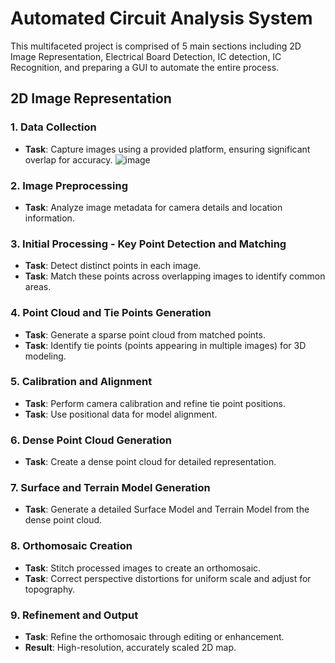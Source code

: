 # Automated Circuit Analysis System
This multifaceted project is comprised of 5 main sections including 2D Image Representation, Electrical Board Detection, IC detection, IC Recognition, and preparing a GUI to automate the entire process.
## 2D Image Representation

### 1. Data Collection
- **Task**: Capture images using a provided platform, ensuring significant overlap for accuracy.
![image](https://github.com/AliAmini93/Automated-Circuit-Analysis-System/assets/96921261/e18df852-7dd5-4a06-8767-58e3900542ae)

### 2. Image Preprocessing
- **Task**: Analyze image metadata for camera details and location information.

### 3. Initial Processing - Key Point Detection and Matching
- **Task**: Detect distinct points in each image.
- **Task**: Match these points across overlapping images to identify common areas.

### 4. Point Cloud and Tie Points Generation
- **Task**: Generate a sparse point cloud from matched points.
- **Task**: Identify tie points (points appearing in multiple images) for 3D modeling.

### 5. Calibration and Alignment
- **Task**: Perform camera calibration and refine tie point positions.
- **Task**: Use positional data for model alignment.

### 6. Dense Point Cloud Generation
- **Task**: Create a dense point cloud for detailed representation.

### 7. Surface and Terrain Model Generation
- **Task**: Generate a detailed Surface Model and Terrain Model from the dense point cloud.

### 8. Orthomosaic Creation
- **Task**: Stitch processed images to create an orthomosaic.
- **Task**: Correct perspective distortions for uniform scale and adjust for topography.

### 9. Refinement and Output
- **Task**: Refine the orthomosaic through editing or enhancement.
- **Result**: High-resolution, accurately scaled 2D map.
